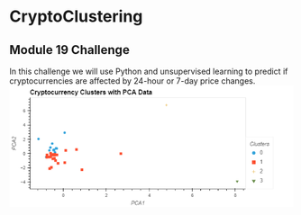 # CryptoClustering
## Module 19 Challenge
In this challenge we will use Python and unsupervised learning to predict if cryptocurrencies are affected by 24-hour or 7-day price changes.
![CryptoClusters](https://github.com/rileyunverferth/CryptoClustering/blob/main/Images/scatter_pca.png)
